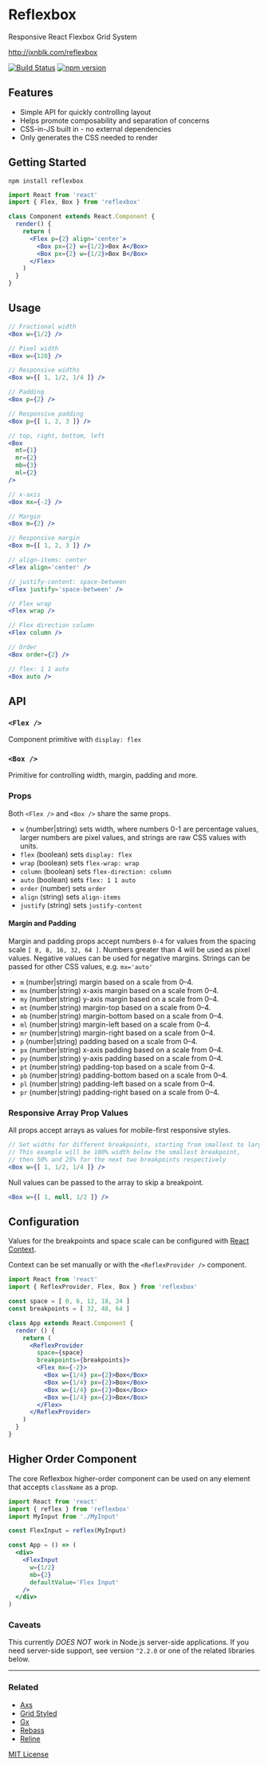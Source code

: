 
# Reflexbox

Responsive React Flexbox Grid System

http://jxnblk.com/reflexbox

[![Build Status](https://travis-ci.org/jxnblk/reflexbox.svg?branch=master)](https://travis-ci.org/jxnblk/reflexbox)
[![npm version](https://badge.fury.io/js/reflexbox.svg)](https://badge.fury.io/js/reflexbox)


## Features

- Simple API for quickly controlling layout
- Helps promote composability and separation of concerns
- CSS-in-JS built in - no external dependencies
- Only generates the CSS needed to render

## Getting Started

```
npm install reflexbox
```

```jsx
import React from 'react'
import { Flex, Box } from 'reflexbox'

class Component extends React.Component {
  render() {
    return (
      <Flex p={2} align='center'>
        <Box px={2} w={1/2}>Box A</Box>
        <Box px={2} w={1/2}>Box B</Box>
      </Flex>
    )
  }
}
```

## Usage

```jsx
// Fractional width
<Box w={1/2} />

// Pixel width
<Box w={128} />

// Responsive widths
<Box w={[ 1, 1/2, 1/4 ]} />

// Padding
<Box p={2} />

// Responsive padding
<Box p={[ 1, 2, 3 ]} />

// top, right, bottom, left
<Box
  mt={1}
  mr={2}
  mb={3}
  ml={2}
/>

// x-axis
<Box mx={-2} />

// Margin
<Box m={2} />

// Responsive margin
<Box m={[ 1, 2, 3 ]} />

// align-items: center
<Flex align='center' />

// justify-content: space-between
<Flex justify='space-between' />

// Flex wrap
<Flex wrap />

// Flex direction column
<Flex column />

// Order
<Box order={2} />

// flex: 1 1 auto
<Box auto />
```

## API

### `<Flex />`

Component primitive with `display: flex`

### `<Box />`

Primitive for controlling width, margin, padding and more.

### Props

Both `<Flex />` and `<Box />` share the same props.

- `w` (number|string) sets width, where numbers 0-1 are percentage values, larger numbers are pixel values, and strings are raw CSS values with units.
- `flex` (boolean) sets `display: flex`
- `wrap` (boolean) sets `flex-wrap: wrap`
- `column` (boolean) sets `flex-direction: column`
- `auto` (boolean) sets `flex: 1 1 auto`
- `order` (number) sets `order`
- `align` (string) sets `align-items`
- `justify` (string) sets `justify-content`

#### Margin and Padding

Margin and padding props accept numbers `0-4` for values from the spacing scale `[ 0, 8, 16, 32, 64 ]`.
Numbers greater than 4 will be used as pixel values.
Negative values can be used for negative margins.
Strings can be passed for other CSS values, e.g. `mx='auto'`

- `m`  (number|string) margin based on a scale from 0–4.
- `mx` (number|string) x-axis margin based on a scale from 0–4.
- `my` (number|string) y-axis margin based on a scale from 0–4.
- `mt` (number|string) margin-top based on a scale from 0–4.
- `mb` (number|string) margin-bottom based on a scale from 0–4.
- `ml` (number|string) margin-left based on a scale from 0–4.
- `mr` (number|string) margin-right based on a scale from 0–4.
- `p`  (number|string) padding based on a scale from 0–4.
- `px` (number|string) x-axis padding based on a scale from 0–4.
- `py` (number|string) y-axis padding based on a scale from 0–4.
- `pt` (number|string) padding-top based on a scale from 0–4.
- `pb` (number|string) padding-bottom based on a scale from 0–4.
- `pl` (number|string) padding-left based on a scale from 0–4.
- `pr` (number|string) padding-right based on a scale from 0–4.

### Responsive Array Prop Values

All props accept arrays as values for mobile-first responsive styles.

```jsx
// Set widths for different breakpoints, starting from smallest to largest
// This example will be 100% width below the smallest breakpoint,
// then 50% and 25% for the next two breakpoints respectively
<Box w={[ 1, 1/2, 1/4 ]} />
```

Null values can be passed to the array to skip a breakpoint.

```jsx
<Box w={[ 1, null, 1/2 ]} />
```


## Configuration

Values for the breakpoints and space scale can be configured with
[React Context](https://facebook.github.io/react/docs/context.html).

Context can be set manually or with the `<ReflexProvider />` component.


```jsx
import React from 'react'
import { ReflexProvider, Flex, Box } from 'reflexbox'

const space = [ 0, 6, 12, 18, 24 ]
const breakpoints = [ 32, 48, 64 ]

class App extends React.Component {
  render () {
    return (
      <ReflexProvider
        space={space}
        breakpoints={breakpoints}>
        <Flex mx={-2}>
          <Box w={1/4} px={2}>Box</Box>
          <Box w={1/4} px={2}>Box</Box>
          <Box w={1/4} px={2}>Box</Box>
          <Box w={1/4} px={2}>Box</Box>
        </Flex>
      </ReflexProvider>
    )
  }
}
```

## Higher Order Component

The core Reflexbox higher-order component can be used on any element that accepts `className` as a prop.

```jsx
import React from 'react'
import { reflex } from 'reflexbox'
import MyInput from './MyInput'

const FlexInput = reflex(MyInput)

const App = () => (
  <div>
    <FlexInput
      w={1/2}
      mb={2}
      defaultValue='Flex Input'
    />
  </div>
)
```

### Caveats

This currently *DOES NOT* work in Node.js server-side applications.
If you need server-side support, see version `^2.2.0` or one of the related libraries below.

---

### Related

- [Axs](http://jxnblk.com/axs)
- [Grid Styled](http://jxnblk.com/grid-styled)
- [Gx](http://jxnblk.com/gx)
- [Rebass](http://jxnblk.com/rebass)
- [Reline](http://jxnblk.com/reline)

[MIT License](.github/LICENSE.md)

